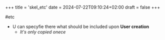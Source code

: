 +++
title = 'skel_etc'
date = 2024-07-22T09:10:24+02:00
draft = false
+++

#etc 
- U can specyfie there what  should be included upon **User creation**
	- *It's only copied onece*


